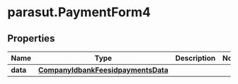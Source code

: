 # parasut.PaymentForm4

## Properties
Name | Type | Description | Notes
------------ | ------------- | ------------- | -------------
**data** | [**CompanyIdbankFeesidpaymentsData**](CompanyIdbankFeesidpaymentsData.md) |  | 


